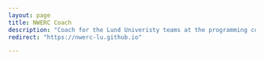 ```yaml
---
layout: page
title: NWERC Coach
description: "Coach for the Lund Univeristy teams at the programming competition NWERC"
redirect: "https://nwerc-lu.github.io"

---
```


